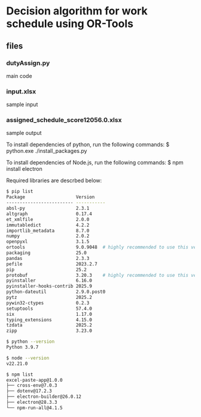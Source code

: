# Decision algorithm for work schedule using OR-Tools
## files
### dutyAssign.py
main code
### input.xlsx
sample input
### assigned_schedule_score12056.0.xlsx
sample output

To install dependencies of python, run the following commands:
$ python.exe ./install_packages.py

To install dependencies of Node.js, run the following commands:
$ npm install electron

Required libraries are descrbed below:

```bash
$ pip list
Package                   Version
------------------------- -----------
absl-py                   2.3.1
altgraph                  0.17.4
et_xmlfile                2.0.0
immutabledict             4.2.2
importlib_metadata        8.7.0
numpy                     2.0.2
openpyxl                  3.1.5
ortools                   9.0.9048  # highly recommended to use this version!
packaging                 25.0
pandas                    2.3.3
pefile                    2023.2.7
pip                       25.2
protobuf                  3.20.3    # highly recommended to use this version!
pyinstaller               6.16.0
pyinstaller-hooks-contrib 2025.9
python-dateutil           2.9.0.post0
pytz                      2025.2
pywin32-ctypes            0.2.3
setuptools                57.4.0
six                       1.17.0
typing_extensions         4.15.0
tzdata                    2025.2
zipp                      3.23.0

$ python --version
Python 3.9.7

$ node --version
v22.21.0

$ npm list
excel-paste-app@1.0.0
├── cross-env@7.0.3
├── dotenv@17.2.3
├── electron-builder@26.0.12
├── electron@28.3.3
└── npm-run-all@4.1.5
